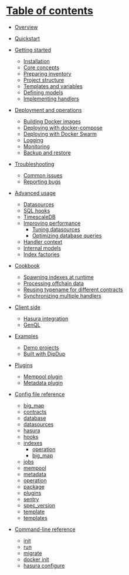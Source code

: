 # [Table of contents](SUMMARY.md)

* [Overview](overview.md)
* [Quickstart](quickstart.md)
* [Getting started](getting-started/README.md)
  * [Installation](getting-started/installation.md)
  * [Core concepts](getting-started/core-concepts.md)
  * [Preparing inventory](getting-started/preparing-inventory.md)
  * [Project structure](getting-started/project-structure.md)
  * [Templates and variables](getting-started/templates-and-variables.md)
  * [Defining models](null)
  * [Implementing handlers](null)

* [Deployment and operations](deployment/README.md)
  * [Building Docker images](deployment/docker.md)
  * [Deploying with docker-compose](deployment/docker-compose.md)
  * [Deploying with Docker Swarm](deployment/swarm.md)
  * [Logging]()
  * [Monitoring](null)
  * [Backup and restore](null)

* [Troubleshooting](troubleshooting/README.md)
  * [Common issues](troubleshooting/common-issues.md)
  * [Reporting bugs](troubleshooting/reporting-bugs.md)

* [Advanced usage](advanced/README.md)
  * [Datasources](advanced/datasources.md)
  * [SQL hooks]()
  * [TimescaleDB]()
  * [Improving performance](advanced/performance/README.md)
    * [Tuning datasources](advanced/performance/datasources.md)
    * [Optimizing database queries](advanced/performance/database.md)
  * [Handler context](advanced/handler-context.md)
  * [Internal models](advanced/internal-models.md)
  * [Index factories](advanced/logging.md)

* [Cookbook](cookbook/README.md)
  * [Spawning indexes at runtime](cookbook/index-factories.md)
  * [Processing offchain data](cookbook/offchain-data.md)
  * [Reusing typename for different contracts](cookbook/reusing-typename.md)
  * [Synchronizing multiple handlers]()

* [Client side](client-side/README.md)
  * [Hasura integration]()
  * [GenQL](client-side/genql.md)

* [Examples](examples/README.md)
  * [Demo projects](examples.md)
  * [Built with DipDup](built-with-dipdup.md)

* [Plugins](plugins/README.md)
  * [Mempool plugin](plugins/mempool.md)
  * [Metadata plugin](plugins/metadata.md)

* [Config file reference](config-reference/README.md)
  * [big_map](config-reference/indexes/big_map.md)
  * [contracts](config-reference/contracts.md)
  * [database](config-reference/database.md)
  * [datasources](config-reference/datasources.md)
  * [hasura](config-reference/hasura.md)
  * [hooks](config-reference/hooks.md)
  * [indexes](config-reference/indexes/README.md)
    * [operation]()
    * [big_map]()
  * [jobs](config-reference/jobs.md)
  * [mempool](config-reference/plugins/mempool.md)
  * [metadata](config-reference/plugins/metadata.md)
  * [operation](config-reference/indexes/operation.md)
  * [package](config-reference/package.md)
  * [plugins](config-reference/plugins/README.md)
  * [sentry](config-reference/sentry.md)
  * [spec_version](config-reference/spec_version.md)
  * [template](config-reference/indexes/template.md)
  * [templates](config-reference/templates.md)
* [Command-line reference](cli-reference/README.md)
  * [init](cli-reference/init.md)
  * [run](cli-reference/run.md)
  * [migrate](cli-reference/migrate.md)
  * [docker init](cli-reference/docker-init.md)
  * [hasura configure](cli-reference/hasura-configure.md)
